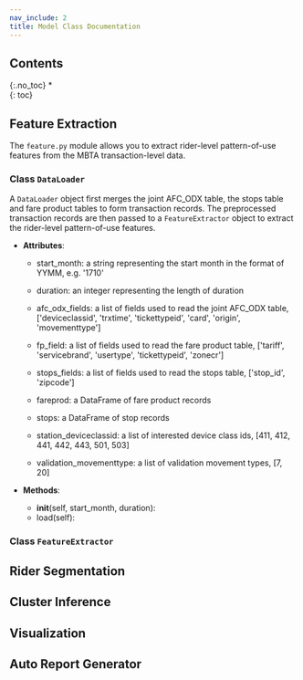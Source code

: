 ```yaml
---
nav_include: 2
title: Model Class Documentation
---
```


## Contents
{:.no_toc}
*  
{: toc}

## Feature Extraction

The ```feature.py``` module allows you to extract rider-level pattern-of-use features from the MBTA transaction-level data.

### Class ```DataLoader```

A ```DataLoader``` object first merges the joint AFC_ODX table, the stops table and fare product tables to form transaction records. The preprocessed transaction records are then passed to a ```FeatureExtractor``` object to extract the rider-level pattern-of-use features.

- **Attributes**:
  - start_month: a string representing the start month in the format of YYMM, e.g. '1710'
  - duration: an integer representing the length of duration
  - afc_odx_fields: a list of fields used to read the joint AFC_ODX table, ['deviceclassid', 'trxtime', 'tickettypeid', 'card', 'origin', 'movementtype']
  - fp_field: a list of fields used to read the fare product table, ['tariff', 'servicebrand', 'usertype', 'tickettypeid', 'zonecr']
  - stops_fields: a list of fields used to read the stops table, ['stop_id', 'zipcode']
  - fareprod: a DataFrame of fare product records

  - stops: a DataFrame of stop records
  - station_deviceclassid: a list of interested device class ids, [411, 412, 441, 442, 443, 501, 503]
  - validation_movementtype: a list of validation movement types, [7, 20]

- **Methods**:
  - __init__(self, start_month, duration):
  - load(self):

### Class ```FeatureExtractor```

## Rider Segmentation

## Cluster Inference

## Visualization

## Auto Report Generator
